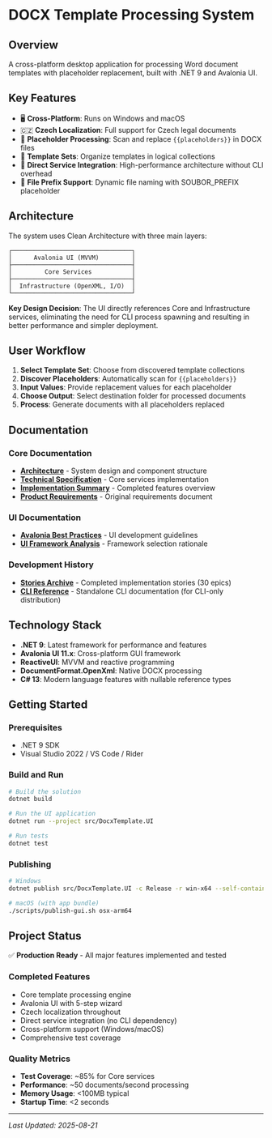 # DOCX Template Processing System

## Overview

A cross-platform desktop application for processing Word document templates with placeholder replacement, built with .NET 9 and Avalonia UI.

## Key Features

- 🖥️ **Cross-Platform**: Runs on Windows and macOS
- 🇨🇿 **Czech Localization**: Full support for Czech legal documents
- 🔄 **Placeholder Processing**: Scan and replace `{{placeholders}}` in DOCX files
- 📁 **Template Sets**: Organize templates in logical collections
- 🎯 **Direct Service Integration**: High-performance architecture without CLI overhead
- 📝 **File Prefix Support**: Dynamic file naming with SOUBOR_PREFIX placeholder

## Architecture

The system uses Clean Architecture with three main layers:

```
┌─────────────────────────────────┐
│      Avalonia UI (MVVM)         │
├─────────────────────────────────┤
│         Core Services           │
├─────────────────────────────────┤
│  Infrastructure (OpenXML, I/O)  │
└─────────────────────────────────┘
```

**Key Design Decision**: The UI directly references Core and Infrastructure services, eliminating the need for CLI process spawning and resulting in better performance and simpler deployment.

## User Workflow

1. **Select Template Set**: Choose from discovered template collections
2. **Discover Placeholders**: Automatically scan for `{{placeholders}}`
3. **Input Values**: Provide replacement values for each placeholder
4. **Choose Output**: Select destination folder for processed documents
5. **Process**: Generate documents with all placeholders replaced

## Documentation

### Core Documentation
- **[Architecture](architecture.md)** - System design and component structure
- **[Technical Specification](technical-specification.md)** - Core services implementation
- **[Implementation Summary](implementation-summary.md)** - Completed features overview
- **[Product Requirements](prd.md)** - Original requirements document

### UI Documentation
- **[Avalonia Best Practices](avalonia-best-practices.md)** - UI development guidelines
- **[UI Framework Analysis](ui-framework-analysis.md)** - Framework selection rationale

### Development History
- **[Stories Archive](stories/)** - Completed implementation stories (30 epics)
- **[CLI Reference](cli-reference.md)** - Standalone CLI documentation (for CLI-only distribution)

## Technology Stack

- **.NET 9**: Latest framework for performance and features
- **Avalonia UI 11.x**: Cross-platform GUI framework
- **ReactiveUI**: MVVM and reactive programming
- **DocumentFormat.OpenXml**: Native DOCX processing
- **C# 13**: Modern language features with nullable reference types

## Getting Started

### Prerequisites
- .NET 9 SDK
- Visual Studio 2022 / VS Code / Rider

### Build and Run
```bash
# Build the solution
dotnet build

# Run the UI application
dotnet run --project src/DocxTemplate.UI

# Run tests
dotnet test
```

### Publishing
```bash
# Windows
dotnet publish src/DocxTemplate.UI -c Release -r win-x64 --self-contained

# macOS (with app bundle)
./scripts/publish-gui.sh osx-arm64
```

## Project Status

✅ **Production Ready** - All major features implemented and tested

### Completed Features
- Core template processing engine
- Avalonia UI with 5-step wizard
- Czech localization throughout
- Direct service integration (no CLI dependency)
- Cross-platform support (Windows/macOS)
- Comprehensive test coverage

### Quality Metrics
- **Test Coverage**: ~85% for Core services
- **Performance**: ~50 documents/second processing
- **Memory Usage**: <100MB typical
- **Startup Time**: <2 seconds

---

*Last Updated: 2025-08-21*